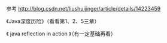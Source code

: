 参考 http://blog.csdn.net/liushuijinger/article/details/14223459




《Java深度历险》（看看第1、2、5三章）

《 java reflection in action 》（有一定基础再看）
